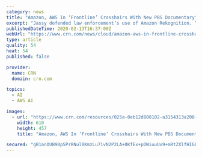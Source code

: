 ```yaml
---
category: news
title: "Amazon, AWS In ‘Frontline’ Crosshairs With New PBS Documentary"
excerpt: "Jassy defended law enforcement’s use of Amazon Rekognition. “We believe that governments and the organizations that are charged with keeping our community safe have to have access to the most ..."
publishedDateTime: 2020-02-13T16:37:00Z
webUrl: "https://www.crn.com/news/cloud/amazon-aws-in-frontline-crosshairs-with-new-pbs-documentary"
type: article
quality: 54
heat: 54
published: false

provider:
  name: CRN
  domain: crn.com

topics:
  - AI
  - AWS AI

images:
  - url: "https://www.crn.com/resources/025a-0eb12d808102-a3154313a208-1000/aws-booth.jpg"
    width: 610
    height: 457
    title: "Amazon, AWS In ‘Frontline’ Crosshairs With New PBS Documentary"

secured: "gB1anDUB90pSPrRNul0KmzLu71vN2P2LA+0KfEx+pDWiuuUx9+mRtZXlfHIGDIWmyEWBZgnAtyk5tR1AccSbnRwZ1fknVQlEtG55JtOSX1CdIaZbQH2c1IUMgZc7OrxA4I54TNwJYqdvOjzc3PKVOpTjqyIpj0UO4p70uAMyQ9NmSDrsjxHSyE7ri/8sdK8FEPPDKxxk5UuYJ8RXp4s9S5yftQJF4SEFAFqIn8CnQ8gxBB3S4cvzav8MtJ7yGwalEl6vJCl155K5j4YPmipGUmVRmlhKSiT+gIPJZQKhuu4VRreQok2SYX3EDjYfXvVK;bEzSvfBm4MIIQfT3SQuWCQ=="
---
```


